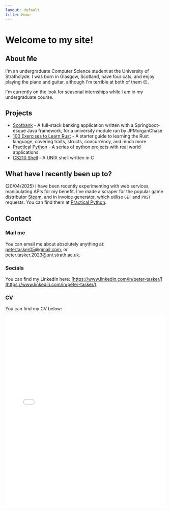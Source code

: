 ```yaml
---
layout: default
title: Home
---
```



# Welcome to my site!

## About Me

I'm an undergraduate Computer Science student at the University of Strathclyde. I was born in Glasgow, Scotland, have four cats, and enjoy playing the piano and guitar, although I'm terrible at both of them 😉.  

I'm currently on the look for seasonal internships while I am in my undergraduate course.

## Projects

- [Scotbank](https://github.com/petertasker/scotbank) - A full-stack banking application written with a Springboot-esque Java framework, for a university module ran by JPMorganChase
- [100 Exercises to Learn Rust](https://github.com/petertasker/100-exercises-to-learn-rust) - A starter guide to learning the Rust language, covering traits, structs, concurrency, and much more
- [Practical Python](https://github.com/petertasker/practical-python) - A series of python projects with real world applications
- [CS210 Shell](https://github.com/petertasker/cs210-shell) - A UNIX shell written in C 

## What have I recently been up to?

(20/04/2025) I have been recently experimenting with web services, manipulating APIs for my benefit. I've made a scraper for the popular game distributor [Steam](https://store.steampowered.com/), and in invoice generator, which utilise `GET` and `POST` requests. You can find them at [Practical Python](https://github.com/petertasker/practical-python).

## Contact

### Mail me

You can email me about absolutely anything at:   
[petertasker05@gmail.com](mailto:petertasker05@gmail.com), or  
[peter.tasker.2023@uni.strath.ac.uk](mailto:peter.tasker.2023@uni.strath.ac.uk).

### Socials

You can find my LinkedIn here: [https://www.linkedin.com/in/peter-tasker/](https://www.linkedin.com/in/peter-tasker/)

### CV

You can find my CV below:

<iframe src="assets/cv.pdf" width="100%" height="600px" style="border: none;">
  This browser does not support embedded PDFs. You can <a href="assets/cv.pdf">download the CV here</a>.
</iframe>


